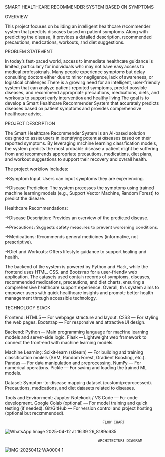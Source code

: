 SMART HEALTHCARE RECOMMENDER SYSTEM BASED ON SYMPTOMS

OVERVIEW

This project focuses on building an intelligent healthcare recommender system that predicts diseases based on patient symptoms. Along with predicting the disease, it provides a detailed description, recommended precautions, medications, workouts, and diet suggestions.

PROBLEM STATEMENT

In today’s fast-paced world, access to immediate healthcare guidance is limited, particularly for individuals who may not have easy access to medical professionals. Many people experience symptoms but delay consulting doctors either due to minor negligence, lack of awareness, or logistical challenges.There is a growing need for an intelligent, user-friendly system that can analyze patient-reported symptoms, predict possible diseases, and recommend appropriate precautions, medications, diets, and workouts to support early intervention and healthy living.The goal is to develop a Smart Healthcare Recommender System that accurately predicts diseases based on patient symptoms and provides comprehensive healthcare advice.

PROJECT DESCRIPTION

The Smart Healthcare Recommender System is an AI-based solution designed to assist users in identifying potential diseases based on their reported symptoms. By leveraging machine learning classification models, the system predicts the most probable disease a patient might be suffering from and recommends appropriate precautions, medications, diet plans, and workout suggestions to support their recovery and overall health.

The project workflow includes:

->Symptom Input: Users can input symptoms they are experiencing.

->Disease Prediction: The system processes the symptoms using trained machine learning models (e.g., Support Vector Machine, Random Forest) to predict the disease.

Healthcare Recommendations:

->Disease Description: Provides an overview of the predicted disease.

->Precautions: Suggests safety measures to prevent worsening conditions.

->Medications: Recommends general medicines (informative, not prescriptive).

->Diet and Workouts: Offers lifestyle guidance to support healing and health.

The backend of the system is powered by Python and Flask, while the frontend uses HTML, CSS, and Bootstrap for a user-friendly web application. The datasets used contain records of symptoms, diseases, recommended medications, precautions, and diet charts, ensuring a comprehensive healthcare support experience. Overall, this system aims to empower users with quick healthcare insights and promote better health management through accessible technology.

TECHNOLOGY STACK

Frontend: HTML5 — For webpage structure and layout. CSS3 — For styling the web pages. Bootstrap — For responsive and attractive UI design.

Backend: Python — Main programming language for machine learning models and server-side logic. Flask — Lightweight web framework to connect the front-end with machine learning models.

Machine Learning: Scikit-learn (sklearn) — For building and training classification models (SVM, Random Forest, Gradient Boosting, etc.). Pandas — For data manipulation and preprocessing. NumPy — For numerical operations. Pickle — For saving and loading the trained ML models.

Dataset: Symptom-to-disease mapping dataset (custom/preprocessed). Precautions, medications, and diet datasets related to diseases.

Tools and Environment: Jupyter Notebook / VS Code — For code development. Google Colab (optional) — For model training and quick testing (if needed). Git/GitHub — For version control and project hosting (optional but recommended).

                                                FLOW CHART

                                                
![WhatsApp Image 2025-04-12 at 16 39 26_8189c635](https://github.com/user-attachments/assets/f6e3d7a8-7b59-46ba-821d-1fc3088e218b)


                                              ARCHITECTURE DIAGRAM

![IMG-20250412-WA0004 1](https://github.com/user-attachments/assets/bced699e-bcab-442c-8abe-37406fcc19b0)

